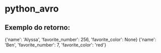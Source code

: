 # python_avro

## Exemplo do retorno: 

{'name': 'Alyssa', 'favorite_number': 256, 'favorite_color': None}
{'name': 'Ben', 'favorite_number': 7, 'favorite_color': 'red'}
